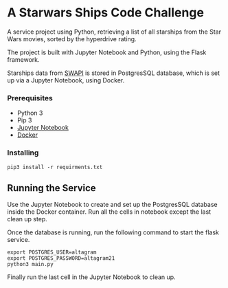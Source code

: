 # A Starwars Ships Code Challenge
A service project using Python, retrieving a list of all starships from the Star Wars movies, sorted by the hyperdrive rating.

The project is built with Jupyter Notebook and Python, using the Flask framework. 

Starships data from [SWAPI](https://swapi.dev/) is stored in PostgresSQL database, which is set up via a Jupyter Notebook, using Docker.

### Prerequisites

* Python 3
* Pip 3
* [Jupyter Notebook](https://jupyter.org/)
* [Docker](https://docs.docker.com/get-docker/)

### Installing

```
pip3 install -r requirments.txt
```


## Running the Service

Use the Jupyter Notebook to create and set up the PostgresSQL database inside the Docker container. Run all the cells in notebook except the last clean up step. 

Once the database is running, run the following command to start the flask service.

```
export POSTGRES_USER=altagram 
export POSTGRES_PASSWORD=altagram21
python3 main.py
```

Finally run the last cell in the Jupyter Notebook to clean up.


